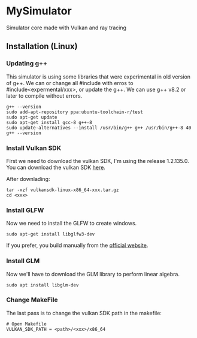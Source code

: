 # MySimulator
Simulator core made with Vulkan and ray tracing

## Installation (Linux)
### Updating g++
This simulator is using some libraries that were experimental in old version of g++. We can or change all #include<xxx> with erros to #include<expermental/xxx>, or update the g++.
We can use g++ v8.2 or later to compile without errors.
``` shell
g++ --version
sudo add-apt-repository ppa:ubuntu-toolchain-r/test
sudo apt-get update
sudo apt-get install gcc-8 g++-8
sudo update-alternatives --install /usr/bin/g++ g++ /usr/bin/g++-8 40
g++ --version
```


### Install Vulkan SDK
First we need to download the vulkan SDK, I'm using the release 1.2.135.0.
You can download the vulkan SDK [here](https://vulkan.lunarg.com/sdk/home).

After downlading:
``` shell
tar -xzf vulkansdk-linux-x86_64-xxx.tar.gz
cd <xxx>
```

### Install GLFW
Now we need to install the GLFW to create windows.

```shell
sudo apt-get install libglfw3-dev
```
If you prefer, you build manually from the [official website](https://www.glfw.org/).

### Install GLM
Now we'll have to download the GLM library to perform linear algebra.

```shell
sudo apt install libglm-dev
```

### Change MakeFile
The last pass is to change the vulkan SDK path in the makefile:

```
# Open Makefile
VULKAN_SDK_PATH = <path>/<xxx>/x86_64
```

